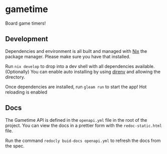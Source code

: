 # gametime
Board game timers!

## Development
Dependencies and environment is all built and managed with [Nix](https://nixos.org/download/) the package manager. Please make sure you have that installed.

Run `nix develop` to drop into a dev shell with all dependencies available. (Optionally) You can enable auto installing by using [direnv](https://direnv.net/) and allowing the directory.


Once dependencies are installed, run `gleam run` to start the app! Hot reloading is enabled

## Docs
The Gametime API is defined in the `openapi.yml` file in the root of the project. You can view the docs in a prettier form with the `redoc-static.html` file.

Run the command `redocly buid-docs openapi.yml` to refresh the docs from the spec.
